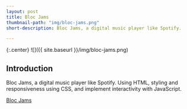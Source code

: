 ```yaml
---
layout: post
title: Bloc Jams
thumbnail-path: "img/bloc-jams.png"
short-description: Bloc Jams, a digital music player like Spotify.

---
```


{:.center}
![]({{ site.baseurl }}/img/bloc-jams.png)

## Introduction
Bloc Jams, a digital music player like Spotify. Using HTML, styling and responsiveness using CSS, and implement interactivity with JavaScript.

<a href = "https://bloc-jams-david.netlify.com/album.html" target="_blank_">Bloc Jams</a>
